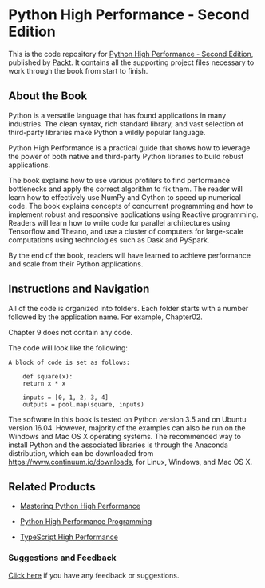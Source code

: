 # Python High Performance - Second Edition
This is the code repository for [Python High Performance - Second Edition](https://www.packtpub.com/application-development/python-high-performance-second-edition?utm_source=github&utm_medium=repository&utm_campaign=9781787282896), published by [Packt](https://www.packtpub.com/?utm_source=github). It contains all the supporting project files necessary to work through the book from start to finish.
## About the Book
Python is a versatile language that has found applications in many industries. The clean syntax, rich standard library, and vast selection of third-party libraries make Python a wildly popular language.

Python High Performance is a practical guide that shows how to leverage the power of both native and third-party Python libraries to build robust applications.

The book explains how to use various profilers to find performance bottlenecks and apply the correct algorithm to fix them. The reader will learn how to effectively use NumPy and Cython to speed up numerical code. The book explains concepts of concurrent programming and how to implement robust and responsive applications using Reactive programming. Readers will learn how to write code for parallel architectures using Tensorflow and Theano, and use a cluster of computers for large-scale computations using technologies such as Dask and PySpark.

By the end of the book, readers will have learned to achieve performance and scale from their Python applications.

## Instructions and Navigation
All of the code is organized into folders. Each folder starts with a number followed by the application name. For example, Chapter02.

Chapter 9 does not contain any code.

The code will look like the following:
```
A block of code is set as follows:

    def square(x):
    return x * x

    inputs = [0, 1, 2, 3, 4]
    outputs = pool.map(square, inputs)
```

The software in this book is tested on Python version 3.5 and on Ubuntu version 16.04. However, majority of the examples can also be run on the Windows and Mac OS X operating systems.
The recommended way to install Python and the associated libraries is through the Anaconda distribution, which can be downloaded from https://www.continuum.io/downloads, for Linux, Windows, and Mac OS X.

## Related Products
* [Mastering Python High Performance](https://www.packtpub.com/application-development/mastering-python-high-performance?utm_source=github&utm_medium=repository&utm_campaign=9781783989300)

* [Python High Performance Programming](https://www.packtpub.com/application-development/python-high-performance-programming?utm_source=github&utm_medium=repository&utm_campaign=9781783288458)

* [TypeScript High Performance](https://www.packtpub.com/application-development/typescript-high-performance?utm_source=github&utm_medium=repository&utm_campaign=9781785288647)

### Suggestions and Feedback
[Click here](https://docs.google.com/forms/d/e/1FAIpQLSe5qwunkGf6PUvzPirPDtuy1Du5Rlzew23UBp2S-P3wB-GcwQ/viewform) if you have any feedback or suggestions.
